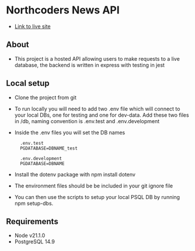 # Northcoders News API

- [Link to live site](https://be-nc-news-fz91.onrender.com)

## About

- This project is a hosted API allowing users to make requests to a live database, the backend is written in express with testing in jest

## Local setup

- Clone the project from git
- To run locally you will need to add two .env file which will connect to your local DBs, one for testing and one for dev-data. Add these two files in /db, naming convention is .env.test and .env.development
- Inside the .env files you will set the DB names 
    
        .env.test
        PGDATABASE=DBNAME_test 

        .env.development
        PGDATABASE=DBNAME

- Install the dotenv package with npm install dotenv
- The environment files should be be included in your git ignore file
- You can then use the scripts to setup your local PSQL DB by running npm setup-dbs.

## Requirements
-   Node v21.1.0
-   PostgreSQL 14.9